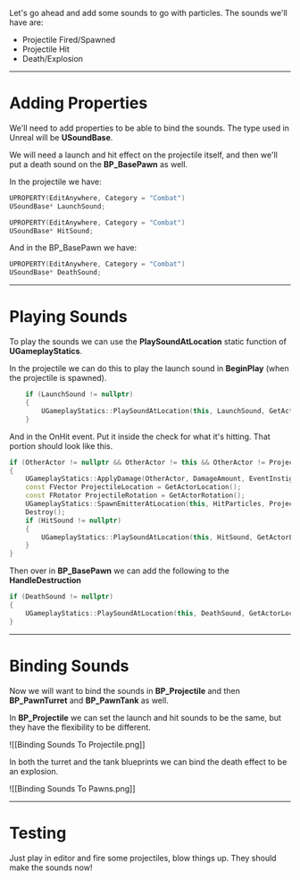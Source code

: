 Let's go ahead and add some sounds to go with particles. The sounds we'll have are:

- Projectile Fired/Spawned
- Projectile Hit
- Death/Explosion

---
# Adding Properties

We'll need to add properties to be able to bind the sounds. The type used in Unreal will be **USoundBase**.

We will need a launch and hit effect on the projectile itself, and then we'll put a death sound on the **BP_BasePawn** as well.

In the projectile we have:

```cpp
UPROPERTY(EditAnywhere, Category = "Combat")
USoundBase* LaunchSound;

UPROPERTY(EditAnywhere, Category = "Combat")
USoundBase* HitSound;
```

And in the BP_BasePawn we have:

```cpp
UPROPERTY(EditAnywhere, Category = "Combat")
USoundBase* DeathSound;
```

---
# Playing Sounds

To play the sounds we can use the **PlaySoundAtLocation** static function of **UGameplayStatics**.

In the projectile we can do this to play the launch sound in **BeginPlay** (when the projectile is spawned).

```cpp
	if (LaunchSound != nullptr)
	{
		UGameplayStatics::PlaySoundAtLocation(this, LaunchSound, GetActorLocation());
	}
```

And in the OnHit event. Put it inside the check for what it's hitting. That portion should look like this.

```cpp
if (OtherActor != nullptr && OtherActor != this && OtherActor != ProjectileOwner)
{
	UGameplayStatics::ApplyDamage(OtherActor, DamageAmount, EventInstigator, this, DamageTypeClass);
	const FVector ProjectileLocation = GetActorLocation();
	const FRotator ProjectileRotation = GetActorRotation();
	UGameplayStatics::SpawnEmitterAtLocation(this, HitParticles, ProjectileLocation, ProjectileRotation);
	Destroy();
	if (HitSound != nullptr)
	{
		UGameplayStatics::PlaySoundAtLocation(this, HitSound, GetActorLocation());
	}
}
```

Then over in **BP_BasePawn** we can add the following to the **HandleDestruction**

```cpp
if (DeathSound != nullptr)
{
	UGameplayStatics::PlaySoundAtLocation(this, DeathSound, GetActorLocation());
}
```

---
# Binding Sounds

Now we will want to bind the sounds in **BP_Projectile** and then **BP_PawnTurret** and **BP_PawnTank** as well.

In **BP_Projectile** we can set the launch and hit sounds to be the same, but they have the flexibility to be different.

![[Binding Sounds To Projectile.png]]

In both the turret and the tank blueprints we can bind the death effect to be an explosion.

![[Binding Sounds To Pawns.png]]

---
# Testing

Just play in editor and fire some projectiles, blow things up. They should make the sounds now!